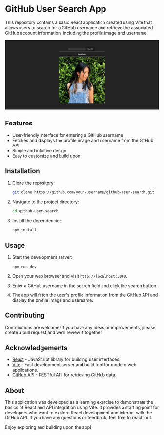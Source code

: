 # GitHub User Search App

This repository contains a basic React application created using Vite that allows users to search for a GitHub username and retrieve the associated GitHub account information, including the profile image and username.

![screenshot](app_screenshot.png)

## Features

- User-friendly interface for entering a GitHub username
- Fetches and displays the profile image and username from the GitHub API
- Simple and intuitive design
- Easy to customize and build upon

## Installation

1. Clone the repository:

   ```bash
   git clone https://github.com/your-username/github-user-search.git
   ```

2. Navigate to the project directory:

   ```bash
   cd github-user-search
   ```

3. Install the dependencies:

   ```bash
   npm install
   ```

## Usage

1. Start the development server:

   ```bash
   npm run dev
   ```

2. Open your web browser and visit `http://localhost:3000`.

3. Enter a GitHub username in the search field and click the search button.

4. The app will fetch the user's profile information from the GitHub API and display the profile image and username.

## Contributing

Contributions are welcome! If you have any ideas or improvements, please create a pull request and we'll review it together.

## Acknowledgements

- [React](https://reactjs.org/) - JavaScript library for building user interfaces.
- [Vite](https://vitejs.dev/) - Fast development server and build tool for modern web applications.
- [GitHub API](https://docs.github.com/en/rest) - RESTful API for retrieving GitHub data.

## About

This application was developed as a learning exercise to demonstrate the basics of React and API integration using Vite. It provides a starting point for developers who want to explore React development and interact with the GitHub API. If you have any questions or feedback, feel free to reach out.

Enjoy exploring and building upon the app!
